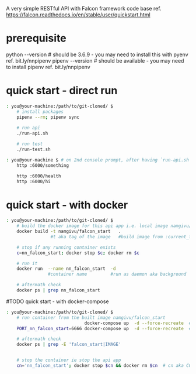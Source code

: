 A very simple RESTful API with Falcon framework code base
ref. https://falcon.readthedocs.io/en/stable/user/quickstart.html

# prerequisite
python --version  # should be 3.6.9 - you may need to install this with pyenv ref. bit.ly/nnpipenv
pipenv --version  # should be available - you may need to install pipenv ref. bit.ly/nnpipenv

# quick start - direct run 
```bash
: you@your-machine:/path/to/git-cloned/ $
    # install packages
    pipenv --rm; pipenv sync
    
    # run api
    ./run-api.sh

    # run test
    ./run-test.sh

: you@your-machine $ # on 2nd console prompt, after having `run-api.sh` executed
    http :6000/something

    http :6000/health
    http :6000/hi
```

# quick start - with docker
```bash
: you@your-machine:/path/to/git-cloned/ $
    # build the docker image for this api app i.e. local image namgivu/falcon_start
    docker build -t namgivu/falcon_start   .
                 #t aka tag of the image   #build image from :current_folder/Dockerfile

    # stop if any running container exists
    c=nn_falcon_start; docker stop $c; docker rm $c

    # run it
    docker run  --name nn_falcon_start  -d                             namgivu/falcon_start
                #container name         #run as daemon aka background  #image name

    # aftermath check
    docker ps | grep nn_falcon_start
```

#TODO quick start - with docker-compose
```bash
: you@your-machine:/path/to/git-cloned/ $
    # run container from the built image namgivu/falcon_start
                              docker-compose up  -d --force-recreate  # start api at default port ie 6000
    PORT_nn_falcon_start=6666 docker-compose up  -d --force-recreate  # start api at custom  port eg 6666 here

    # aftermath check
    docker ps | grep -E 'falcon_start|IMAGE'


    # stop the container ie stop the api app
    cn='nn_falcon_start'; docker stop $cn && docker rm $cn  # cn aka CONTAINER_NAME
```